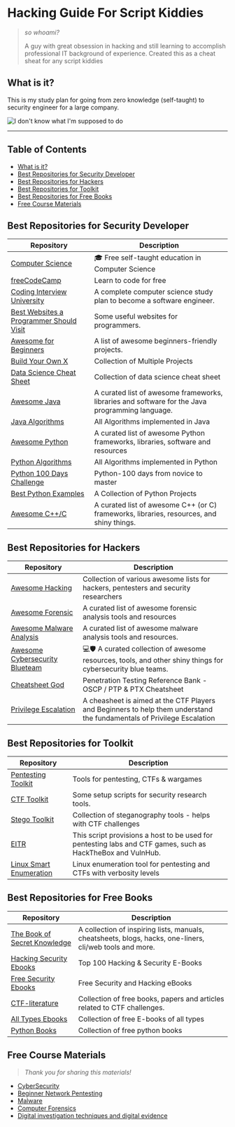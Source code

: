 # Hacking Guide For Script Kiddies
> *so whoami?*
> 
> A guy with great obsession in hacking and still learning to accomplish professional IT background of experience.
> Created this as a cheat sheat for any script kiddies 
>
## What is it?

This is my study plan for going from zero knowledge (self-taught) to security engineer for a large company.

![I don't know what I'm supposed to do](https://i.pinimg.com/originals/6e/3b/9d/6e3b9d51461add09fd38c50f43ab7f2c.gif)

---

## Table of Contents

- [What is it?](#what-is-it)
- [Best Repositories for Security Developer](#best-repositories-for-security-developer)
- [Best Repositories for Hackers](#best-repositories-for-hackers)
- [Best Repositories for Toolkit](#best-repositories-for-toolkit)
- [Best Repositories for Free Books](#best-repositories-for-free-books)
- [Free Course Materials](#free-course-materials)

## Best Repositories for Security Developer

Repository | Description
---- | ----
[Computer Science](https://github.com/ossu/computer-science) 			| :mortar_board: Free self-taught education in Computer Science
[freeCodeCamp](https://github.com/freeCodeCamp/freeCodeCamp) 			| Learn to code for free
[Coding Interview University](https://github.com/jwasham/coding-interview-university) 			| A complete computer science study plan to become a software engineer.
[Best Websites a Programmer Should Visit]()  		| Some useful websites for programmers.
[Awesome for Beginners](https://github.com/MunGell/awesome-for-beginners)  		| A list of awesome beginners-friendly projects.
[Build Your Own X](https://github.com/danistefanovic/build-your-own-x)  		| Collection of Multiple Projects
[Data Science Cheat Sheet](https://github.com/abhat222/Data-Science--Cheat-Sheet)  		| Collection of data science cheat sheet
[Awesome Java](https://github.com/akullpp/awesome-java) 			| A curated list of awesome frameworks, libraries and software for the Java programming language.
[Java Algorithms](https://github.com/TheAlgorithms/Java) 			| All Algorithms implemented in Java
[Awesome Python](https://github.com/vinta/awesome-python) 			| A curated list of awesome Python frameworks, libraries, software and resources
[Python Algorithms](https://github.com/TheAlgorithms/Python) 			| All Algorithms implemented in Python 
[Python 100 Days Challenge](https://github.com/jackfrued/Python-100-Days) 			| Python-100 days from novice to master
[Best Python Examples](https://github.com/geekcomputers/Python) 			| A Collection of Python Projects
[Awesome C++/C](https://github.com/fffaraz/awesome-cpp) 			| A curated list of awesome C++ (or C) frameworks, libraries, resources, and shiny things.

## Best Repositories for Hackers

Repository | Description
---- | ----
[Awesome Hacking](https://github.com/Hack-with-Github/Awesome-Hacking) 			| Collection of various awesome lists for hackers, pentesters and security researchers
[Awesome Forensic](https://github.com/cugu/awesome-forensics) 			| A curated list of awesome forensic analysis tools and resources 
[Awesome Malware Analysis](https://github.com/rshipp/awesome-malware-analysis) 			| A curated list of awesome malware analysis tools and resources.
[Awesome Cybersecurity Blueteam](https://github.com/meitar/awesome-cybersecurity-blueteam) 			| 💻🛡️ A curated collection of awesome resources, tools, and other shiny things for cybersecurity blue teams.
[Cheatsheet God](https://github.com/OlivierLaflamme/Cheatsheet-God) 			| Penetration Testing Reference Bank - OSCP / PTP & PTX Cheatsheet
[Privilege Escalation](https://github.com/Ignitetechnologies/Privilege-Escalation) 			| A cheasheet is aimed at the CTF Players and Beginners to help them understand the fundamentals of Privilege Escalation

## Best Repositories for Toolkit

Repository | Description
---- | ----
[Pentesting Toolkit](https://github.com/bt3gl/Pentesting_Toolkit) 			| Tools for pentesting, CTFs & wargames
[CTF Toolkit](https://github.com/zardus/ctf-tools) 			| Some setup scripts for security research tools.
[Stego Toolkit](https://github.com/DominicBreuker/stego-toolkit) 			| Collection of steganography tools - helps with CTF challenges
[EITR](https://github.com/astryzia/EITR) 			| This script provisions a host to be used for pentesting labs and CTF games, such as HackTheBox and VulnHub.
[Linux Smart Enumeration](https://github.com/diego-treitos/linux-smart-enumeration) 			| Linux enumeration tool for pentesting and CTFs with verbosity levels

## Best Repositories for Free Books
Repository | Description
---- | ----
[The Book of Secret Knowledge](https://github.com/trimstray/the-book-of-secret-knowledge) 			| A collection of inspiring lists, manuals, cheatsheets, blogs, hacks, one-liners, cli/web tools and more.
[Hacking Security Ebooks](https://github.com/yeahhub/Hacking-Security-Ebooks) 			| Top 100 Hacking & Security E-Books
[Free Security Ebooks](https://github.com/Hack-with-Github/Free-Security-eBooks) 			| Free Security and Hacking eBooks
[CTF-literature](https://github.com/s1gh/ctf-literature) 			| Collection of free books, papers and articles related to CTF challenges.
[All Types Ebooks](https://github.com/abhijit838/ebooks) 			| Collection of free E-books of all types
[Python Books](https://github.com/amitkadivar1/Books) 			| Collection of free python books

## Free Course Materials
>
> *Thank you for sharing this materials!*
>
- [CyberSecurity](https://github.com/DerekBabb/CyberSecurity)
- [Beginner Network Pentesting](https://github.com/hmaverickadams/Beginner-Network-Pentesting)
- [Malware](https://github.com/RPISEC/Malware)
- [Computer Forensics](https://github.com/ricco386/CYBER502x-Computer-Forensics)
- [Digital investigation techniques and digital evidence](https://github.com/CourseNotesBTH/DV1592)
